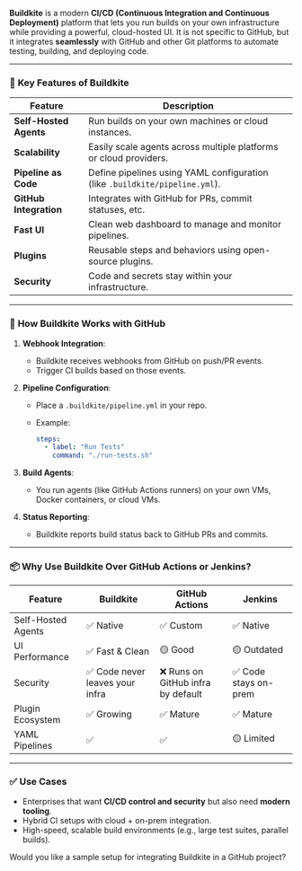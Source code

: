 **Buildkite** is a modern **CI/CD (Continuous Integration and Continuous Deployment)** platform that lets you run builds on your own infrastructure while providing a powerful, cloud-hosted UI. It is not specific to GitHub, but it integrates **seamlessly** with GitHub and other Git platforms to automate testing, building, and deploying code.

---

### 🔧 **Key Features of Buildkite**

| Feature                | Description                                                                 |
| ---------------------- | --------------------------------------------------------------------------- |
| **Self-Hosted Agents** | Run builds on your own machines or cloud instances.                         |
| **Scalability**        | Easily scale agents across multiple platforms or cloud providers.           |
| **Pipeline as Code**   | Define pipelines using YAML configuration (like `.buildkite/pipeline.yml`). |
| **GitHub Integration** | Integrates with GitHub for PRs, commit statuses, etc.                       |
| **Fast UI**            | Clean web dashboard to manage and monitor pipelines.                        |
| **Plugins**            | Reusable steps and behaviors using open-source plugins.                     |
| **Security**           | Code and secrets stay within your infrastructure.                           |

---

### 🚀 **How Buildkite Works with GitHub**

1. **Webhook Integration**:

   * Buildkite receives webhooks from GitHub on push/PR events.
   * Trigger CI builds based on those events.

2. **Pipeline Configuration**:

   * Place a `.buildkite/pipeline.yml` in your repo.
   * Example:

     ```yaml
     steps:
       - label: "Run Tests"
         command: "./run-tests.sh"
     ```

3. **Build Agents**:

   * You run agents (like GitHub Actions runners) on your own VMs, Docker containers, or cloud VMs.

4. **Status Reporting**:

   * Buildkite reports build status back to GitHub PRs and commits.

---

### 📦 **Why Use Buildkite Over GitHub Actions or Jenkins?**

| Feature            | Buildkite                      | GitHub Actions                    | Jenkins              |
| ------------------ | ------------------------------ | --------------------------------- | -------------------- |
| Self-Hosted Agents | ✅ Native                       | ✅ Custom                          | ✅ Native             |
| UI Performance     | ✅ Fast & Clean                 | 🟡 Good                           | 🟡 Outdated          |
| Security           | ✅ Code never leaves your infra | ❌ Runs on GitHub infra by default | ✅ Code stays on-prem |
| Plugin Ecosystem   | ✅ Growing                      | ✅ Mature                          | ✅ Mature             |
| YAML Pipelines     | ✅                              | ✅                                 | 🟡 Limited           |

---

### ✅ **Use Cases**

* Enterprises that want **CI/CD control and security** but also need **modern tooling**.
* Hybrid CI setups with cloud + on-prem integration.
* High-speed, scalable build environments (e.g., large test suites, parallel builds).

Would you like a sample setup for integrating Buildkite in a GitHub project?
